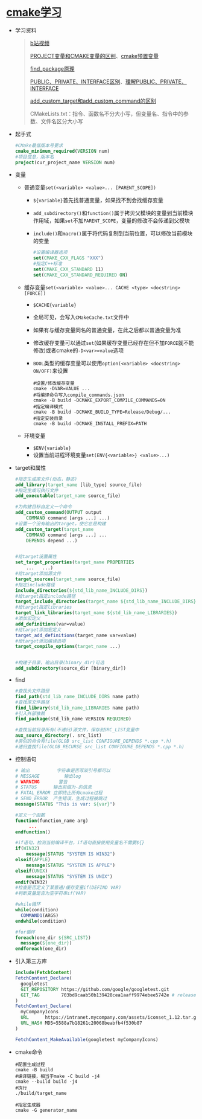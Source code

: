# [cmake学习](https://cmake.org/cmake/help/latest/guide/tutorial/index.html)

* 学习资料

  > [b站视频](https://www.bilibili.com/video/BV16P4y1g7MH/?spm_id_from=333.788)
  >
  > [PROJECT变量和CMAKE变量的区别](https://stackoverflow.com/questions/32028667/are-cmake-source-dir-and-project-source-dir-the-same-in-cmake)、[cmake预置变量](https://cmake.org/cmake/help/latest/manual/cmake-variables.7.html)
  >
  > [find_package原理](https://zhuanlan.zhihu.com/p/97369704)
  >
  > [PUBLIC、PRIVATE、INTERFACE区别](https://zhuanlan.zhihu.com/p/82244559)、[理解PUBLIC、PRIVATE、INTERFACE](https://www.ravenxrz.ink/archives/e40194d1.html?utm_source=wechat_session&utm_medium=social&utm_oi=1114168747400679424)
  >
  > [add_custom_target和add_custom_command的区别](https://blog.csdn.net/qq_38410730/article/details/102797448)
  >
  > CMakeLists.txt：指令、函数名不分大小写，但变量名、指令中的参数、文件名区分大小写

* 起手式

  ```cmake
  #CMake最低版本号要求
  cmake_minimum_required(VERSION num)
  #项目信息，版本名
  project(cur_project_name VERSION num)
  ```

* 变量

  * 普通变量`set(<variable> <value>... [PARENT_SCOPE])`

    * `${variable}`首先找普通变量，如果找不到会找缓存变量

    * `add_subdirectory()`和`function()`属于拷贝父模块的变量到当前模块作用域，如果`set`不加`PARENT_SCOPE`，变量的修改不会传递到父模块

    * `include()`和`macro()`属于将代码复制到当前位置，可以修改当前模块的变量

      ```cmake
      #设置编译器选项
      set(CMAKE_CXX_FLAGS "XXX")
      #指定C++标准
      set(CMAKE_CXX_STANDARD 11)
      set(CMAKE_CXX_STANDARD_REQUIRED ON)

  * 缓存变量`set(<variable> <value>... CACHE <type> <docstring> [FORCE])`

    * `$CACHE{variable}`

    * 全局可见，会写入`CMakeCache.txt`文件中

    * 如果有与缓存变量同名的普通变量，在此之后都以普通变量为准

    * 修改缓存变量可以通过`set`(如果缓存变量已经存在但不加`FORCE`就不能修改)或者cmake的`-D<var>=value`选项

    * `BOOL`类型的缓存变量可以使用`option(<variable> <docstring> ON/OFF)`来设置

      ```shell
      #设置/修改缓存变量
      cmake -DVAR=VALUE ...
      #将编译命令写入compile_commands.json
      cmake -B build -DCMAKE_EXPORT_COMPILE_COMMANDS=ON 
      #指定编译模式
      cmake -B build -DCMAKE_BUILD_TYPE=Release/Debug/...
      #指定安装目录
      cmake -B build -DCMAKE_INSTALL_PREFIX=PATH

  * 环境变量

    * `$ENV{variable}`
    * 设置当前进程环境变量`set(ENV{<variable>} <value>...)`

* target和属性

  ```cmake
  #指定生成库文件(动态，静态)
  add_library(target_name [lib_type] source_file)
  #指定生成可执行文件
  add_executable(target_name source_file)
  
  #为构建目标自定义一个命令
  add_custom_command(OUTPUT output
      COMMAND command [args ...] ...)
  #设置一个没有输出的target，使它总是构建
  add_custom_target(target_name
      COMMAND command [args ...] ...
      DEPENDS depend ...)
  
  
  #给target设置属性
  set_target_properties(target_name PROPERTIES 
      ...   ...)
  #给target添加源文件
  target_sources(target_name source_file)
  #指定include路径
  include_directories(${std_lib_name_INCLUDE_DIRS})
  #给target指定include路径
  target_include_directories(target_name ${std_lib_name_INCLUDE_DIRS})
  #给target指定libraries
  target_link_libraries(target_name ${std_lib_name_LIBRARIES})
  #添加宏定义
  add_definitions(var=value)
  #给target添加宏定义
  target_add_definitions(target_name var=value)
  #给target添加编译选项
  target_compile_options(target_name ...)
  
  
  #构建子目录，输出目录(binary_dir)可选
  add_subdirectory(source_dir [binary_dir])
  ```

* find

  ```cmake
  #查找头文件路径
  find_path(std_lib_name_INCLUDE_DIRS name path)
  #查找库文件路径
  find_library(std_lib_name_LIBRARIES name path)
  #引入外部依赖
  find_package(std_lib_name VERSION REQUIRED)
  
  #查找当前目录所有(不递归)源文件，保存到SRC_LIST变量中
  aux_source_directory(. src_list)
  #类似的命令有file(GLOB src_list CONFIGURE_DEPENDS *.cpp *.h)
  #递归查找file(GLOB_RECURSE src_list CONFIGURE_DEPENDS *.cpp *.h)

* 控制语句

  ```cmake
  # 输出          字符串是否写双引号都可以
  # MESSAGE 		输出log
  # WARNING       警告
  # STATUS 		输出前缀为-的信息
  # FATAL_ERROR	立即终止所有cmake过程
  # SEND_ERROR 	产生错误，生成过程被跳过
  message(STATUS "This is var: ${var}")
  
  #定义一个函数
  function(function_name arg)
       ...
  endfunction()
  
  #if语句，检测当前编译平台，if语句直接使用变量名不需要${}
  if(WIN32)
      message(STATUS "SYSTEM IS WIN32")
  elseif(APPLE)
      message(STATUS "SYSTEM IS APPLE")
  elseif(UNIX)
      message(STATUS "SYSTEM IS UNIX")
  endif(WIN32)
  #检查是否定义了某普通/缓存变量if(DEFIND VAR)
  #判断变量是否为空字符串if(VAR)
  
  #while循环
  while(condition)
  	COMMAND1(ARGS)
  endwhile(condition)
  
  #for循环
  foreach(one_dir ${SRC_LIST})
  	message(${one_dir})
  endforeach(one_dir)
  ```

* 引入第三方库

  ```cmake
  include(FetchContent)
  FetchContent_Declare(
    googletest
    GIT_REPOSITORY https://github.com/google/googletest.git
    GIT_TAG        703bd9caab50b139428cea1aaff9974ebee5742e # release-1.10.0
  )
  FetchContent_Declare(
    myCompanyIcons
    URL      https://intranet.mycompany.com/assets/iconset_1.12.tar.gz
    URL_HASH MD5=5588a7b18261c20068beabfb4f530b87
  )
  
  FetchContent_MakeAvailable(googletest myCompanyIcons)
  
* cmake命令

  ```shell
  #配置生成过程
  cmake -B build
  #编译链接，相当于make -C build -j4
  cmake --build build -j4
  #执行
  ./build/target_name
  
  #指定生成器
  cmake -G generator_name
  ```

  